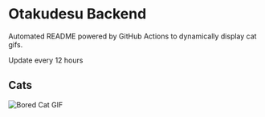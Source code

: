 # Otakudesu Backend

Automated README powered by GitHub Actions to dynamically display cat gifs.

 Update every 12 hours

## Cats

![Bored Cat GIF](https://media1.giphy.com/media/mlvseq9yvZhba/200.gif?cid=9acd02da87vj1hv2funtv0foskj731jekadevi76oho8cf94&ep=v1_gifs_search&rid=200.gif&ct=g)
